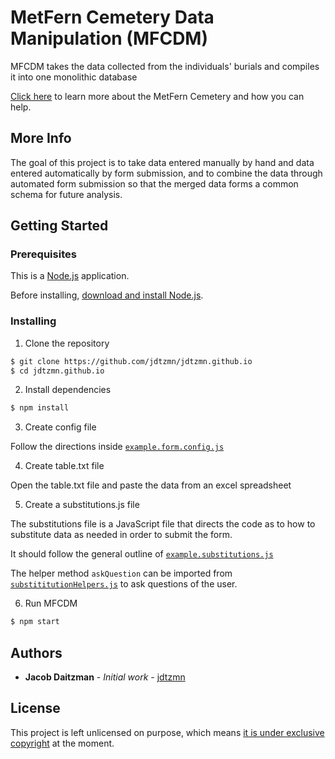 # MetFern Cemetery Data Manipulation (MFCDM)

MFCDM takes the data collected from the individuals' burials and compiles it into one monolithic database

[Click here](metfern-link) to learn more about the MetFern Cemetery and how you can help.

## More Info

The goal of this project is to take data entered manually by hand and data entered automatically by form submission, and to combine the data  through automated form submission so that the merged data forms a common schema for future analysis.

## Getting Started

### Prerequisites

This is a [Node.js](https://nodejs.org/en/) application.

Before installing, [download and install Node.js](https://nodejs.org/en/download/).

### Installing

1. Clone the repository

```bash
$ git clone https://github.com/jdtzmn/jdtzmn.github.io
$ cd jdtzmn.github.io
```

2. Install dependencies

```bash
$ npm install
```

3. Create config file

Follow the directions inside [`example.form.config.js`](./example.form.config.js)

4. Create table.txt file

Open the table.txt file and paste the data from an excel spreadsheet

5. Create a substitutions.js file

The substitutions file is a JavaScript file that directs the code as to how to substitute data as needed in order to submit the form. 

It should follow the general outline of [`example.substitutions.js`](./example.substitutions.js)

The helper method `askQuestion` can be imported from [`substititutionHelpers.js`](./substitutionHelpers.js) to ask questions of the user.

6. Run MFCDM

```bash
$ npm start
```

## Authors

* **Jacob Daitzman** - *Initial work* - [jdtzmn](profile-link)

## License

This project is left unlicensed on purpose, which means [it is under exclusive copyright](license-info-link) at the moment.

[metfern-link]: http://metferncemetery.org
[profile-link]: https://github.com/jdtzmn
[license-info-link]: https://choosealicense.com/no-permission/

